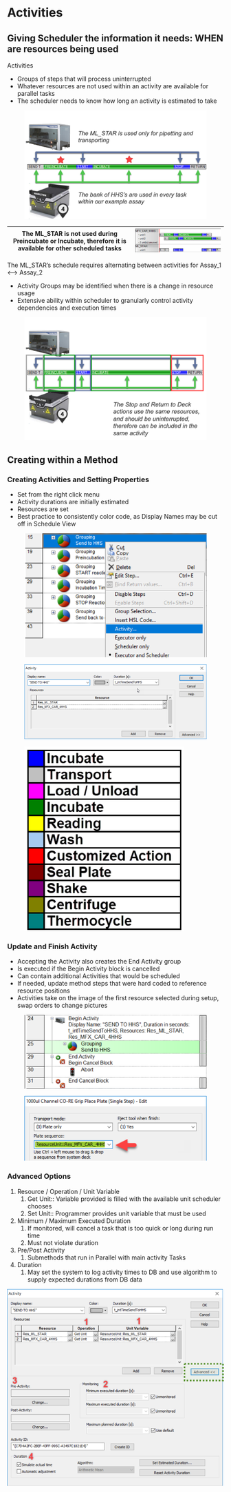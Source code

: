 # Activities

## Giving Scheduler the information it needs: WHEN are resources being used

Activities

* Groups of steps that will process uninterrupted
* Whatever resources are not used within an activity are available for parallel tasks
* The scheduler needs to know how long an activity is estimated to take

<figure><img src="../.gitbook/assets/image (34).png" alt=""><figcaption></figcaption></figure>

| The ML\_STAR is not used during Preincubate or Incubate, therefore it is available for **other scheduled tasks** | <img src="../.gitbook/assets/image (35).png" alt="" data-size="original"> |
| ---------------------------------------------------------------------------------------------------------------- | ------------------------------------------------------------------------- |

The ML\_STAR’s schedule requires alternating between activities for Assay\_1 <--> Assay\_2



* Activity Groups may be identified when there is a change in resource usage&#x20;
* Extensive ability within scheduler to granularly control activity dependencies and execution times

<figure><img src="../.gitbook/assets/image (36).png" alt=""><figcaption></figcaption></figure>

## Creating within a Method

### Creating Activities and Setting Properties

* Set from the right click menu
* Activity durations are initially estimated
* Resources are set
* Best practice to consistently color code, as Display Names may be cut off in Schedule View

<div>

<figure><img src="../.gitbook/assets/image (37).png" alt=""><figcaption></figcaption></figure>

 

<figure><img src="../.gitbook/assets/image (38).png" alt=""><figcaption></figcaption></figure>

 

<figure><img src="../.gitbook/assets/image (39).png" alt=""><figcaption></figcaption></figure>

</div>

### Update and Finish Activity

* Accepting the Activity also creates the  End Activity group
* Is executed if the Begin Activity block is cancelled
* Can contain additional Activities that would be scheduled
* If needed, update method steps that were hard coded to reference resource positions
* Activities take on the image of the first resource selected during setup, swap orders to change pictures

<div>

<figure><img src="../.gitbook/assets/image (40).png" alt=""><figcaption></figcaption></figure>

 

<figure><img src="../.gitbook/assets/image (41).png" alt=""><figcaption></figcaption></figure>

</div>

### Advanced Options

1. Resource / Operation / Unit Variable
   1. Get Unit:: Variable provided is filled with the available unit scheduler chooses
   2. Set Unit:: Programmer provides unit variable that must be used
2. Minimum / Maximum Executed Duration&#x20;
   1. If monitored, will cancel a task that is too quick or long during run time
   2. Must not violate duration
3. Pre/Post Activity
   1. Submethods that run in Parallel with main activity Tasks
4. Duration
   1. May set the system to log activity times to DB and use algorithm to supply expected durations from DB data

&#x20;![](<../.gitbook/assets/image (42).png>)
